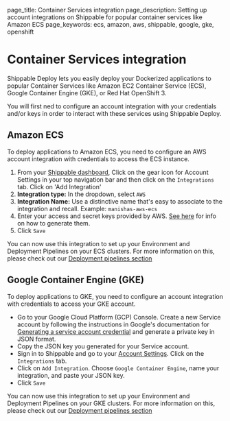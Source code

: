 page_title: Container Services integration
page_description: Setting up account integrations on Shippable for popular container services like Amazon ECS
page_keywords: ecs, amazon, aws, shippable, google, gke, openshift

# Container Services integration

Shippable Deploy lets you easily deploy your Dockerized applications to popular Container Services like Amazon EC2 Container Service (ECS), Google Container Engine (GKE), or Red Hat OpenShift 3.

You will first ned to configure an account integration with your credentials and/or keys in order to interact with these services using Shippable Deploy.

## Amazon ECS

To deploy applications to Amazon ECS, you need to configure an AWS account integration with credentials to access the ECS instance.

1. From your [Shippable dashboard](https://app.shipable.com), Click on the gear icon for Account Settings in your top navigation bar and then click on the `Integrations` tab. Click on 'Add Integration'
2. **Integration type:** In the dropdown, select `AWS`
3. **Integration Name:** Use a distinctive name that's easy to associate to the integration and recall. Example: `manishas-aws-ecs`
4. Enter your access and secret keys provided by AWS. [See here](http://docs.aws.amazon.com/AWSSimpleQueueService/latest/SQSGettingStartedGuide/AWSCredentials.html) for info on how to generate them. 
5. Click `Save`

You can now use this integration to set up your Environment and Deployment Pipelines on your ECS clusters. For more information on this, please check out our [Deployment pipelines section](flow_overview.md)

<a name="gke-integration"></a>
## Google Container Engine (GKE)

To deploy applications to GKE, you need to configure an account integration with credentials to access your GKE account.

* Go to your Google Cloud Platform (GCP) Console. Create a new Service account by following the instructions in Google's documentation for [Generating a service account credential](https://cloud.google.com/storage/docs/authentication#service_accounts) and generate a private key in JSON format. 
* Copy the JSON key you generated for your Service account.  
* Sign in to Shippable and go to your [Account Settings](https://app.shippable.com/accountSettings). Click on the `Integrations` tab.
* Click on `Add Integration`. Choose `Google Container Engine`, name your integration, and paste your JSON key. 
* Click `Save`

You can now use this integration to set up your Environment and Deployment Pipelines on your GKE clusters. For more information on this, please check out our [Deployment pipelines section](flow_overview.md)
